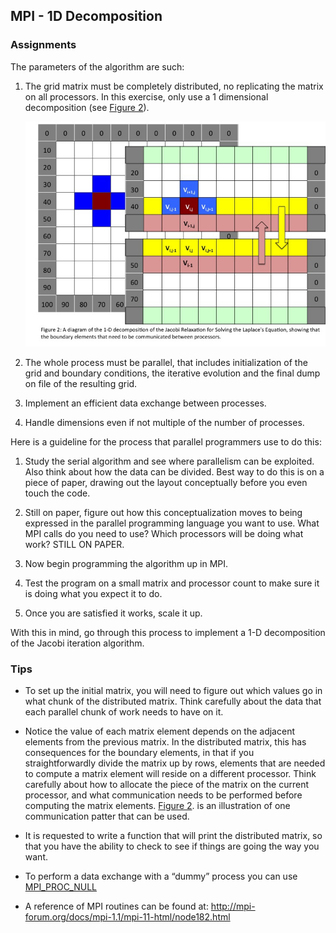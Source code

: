 ## MPI - 1D Decomposition

### Assignments

The parameters of the algorithm are such:


1.  The grid matrix must be completely distributed, no replicating the
    matrix on all processors. In this exercise, only use a 1 dimensional decomposition (see
    [Figure 2](#Figure_2)).
    
    ![Figure 2](jacobiFigure2.jpg)
    
2.  The whole process must be parallel, that includes initialization of
    the grid and boundary conditions, the iterative evolution and the final dump on file of the resulting grid. 
    
3.  Implement an efficient data exchange between processes.
    
4.  Handle dimensions even if not multiple of the number of processes.

Here is a guideline for the process that parallel programmers use to do
this:

1.  Study the serial algorithm and see where parallelism can be
    exploited. Also think about how the data can be divided. Best way
    to do this is on a piece of paper, drawing out the layout
    conceptually before you even touch the code.
    
2.  Still on paper, figure out how this conceptualization moves to being
    expressed in the parallel programming language you want to use.
    What MPI calls do you need to use? Which processors will be doing
    what work? STILL ON PAPER.
    
3.  Now begin programming the algorithm up in MPI.
    
4.  Test the program on a small matrix and processor count to make sure
    it is doing what you expect it to do.
    
5.  Once you are satisfied it works, scale it up.

With this in mind, go through this process to implement a 1-D
decomposition of the Jacobi iteration algorithm.


### Tips

-   To set up the initial matrix, you will need to figure out which
    values go in what chunk of the distributed matrix. Think carefully
    about the data that each parallel chunk of work needs to have on
    it.
    
-   Notice the value of each matrix element depends on the adjacent
    elements from the previous matrix. In the distributed matrix, this
    has consequences for the boundary elements, in that if you
    straightforwardly divide the matrix up by rows, elements that are
    needed to compute a matrix element will reside on a different
    processor. Think carefully about how to allocate the piece of the
    matrix on the current processor, and what communication needs to be
    performed before computing the matrix elements. [Figure
    2](#Figure_2). is an illustration of one communication patter that
    can be used.
    
    
-   It is requested to write a function that will print the
    distributed matrix, so that you have the ability to check to see
    if things are going the way you want.

-   To perform a data exchange with a “dummy” process you can use
    [MPI_PROC_NULL](http://mpi-forum.org/docs/mpi-1.1/mpi-11-html/node53.html)

-   A reference of MPI routines can be found at:
    <http://mpi-forum.org/docs/mpi-1.1/mpi-11-html/node182.html>






